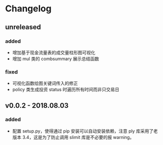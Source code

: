 
# Changelog

## unreleased
### added
* 增加基于现金流量表的成交量柱形图可视化
* 增加 mul 类的 combsummary 展示总结函数

### fixed
* 可视化函数绘图关键词传入的修正
* policy 类生成投资 status 时遍历所有时间而非只交易日

## v0.0.2 - 2018.08.03
### added
* 配置 setup.py，使得通过 pip 安装可以自动安装依赖，注意 ply 库采用了老版本 3.4，这是为了防止调用 slimit 库是不必要的报 warning。